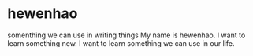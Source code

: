 # hewenhao
somenthing we can use in writing things
My name is hewenhao.
I want to learn something new.
I want to learn something we can use in our life.
